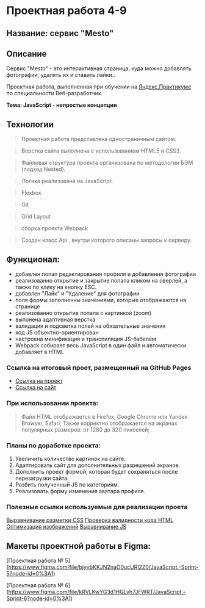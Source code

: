 # Проектная работа 4-9
## Название: сервис "Mesto"

## Описание

Сервис "Mesto" - это интерактивная страница, куда можно добавлять фотографии, удалять их и ставить лайки..

Проектная работа, выполненная при обучении на [Яндекс.Практикуме](https://praktikum.yandex.ru/) по специальности Веб-разработчик.

**Тема: JavaScript - непростые концепции**

## Технологии

>Проектная работа представлена одностраничным сайтом. 

>Верстка сайта выполнена с использованием HTML5 и CSS3.

>Файловая структура проекта организована по методологии БЭМ (подход Nested).

>Логика реализована на JavaScript.

>Flexbox

>Git

>Grid Layout

>сборка проекта Webpack

>Создан класс Api , внутри которого описаны запросы к серверу.

## Функционал: 

* добавлен попап редактирования профиля и добавления фотографии
* реализованно открытие и закрытие попапа кликом на оверлей, а также по    клику на кнопку ESC.
* добавлен "Лайк" и "Удаление" для фотографии 
* поля формы заполненны значениями, которые отображаются на странице
* реализованно открытие попапа с картинкой (zoom)
* выпонена адаптивная верстка
* валидация и подсветка полей на обязательные значения
* код JS объектно-ориентирован
* настроена минификация и транспиляция JS-бабелем
* Webpack собирает весь JavaScript в один файл и автоматически добавляет в HTML

### Ссылка на итоговый проет, размещенный на GitHub Pages

* [Ссылка на проект](https://valeriiazernina.github.io/mesto/)
* [Ссылка на сайт](https://valeriiazernina.github.io/mesto/index.html)

### При использовании проекта:

>Файл HTML отображается в Firefox, Google Chrome или Yandex Browser, Safari;
>Также корректно отображается на экранах популярных размеров: от 1280 до 320 пикселей;

### Планы по доработке проекта:

1. Увеличить количество картинок на сайте.
2. Адаптировать сайт для дополнительных разрешений экранов.
3. Дополнить проект формой, которая будет сохраняться после перезагрузки сайта.
4. Разбить полученный JS по категориям.
5. Реализовать форму изменения аватара профиля.

### Полезные ссылки используемые для реализации проета

[Выравнивание разметки CSS](https://www.freeformatter.com/css-beautifier.html#ad-output)
[Проверка валидности кода HTML](https://validator.w3.org)
[Оптимизация изображений](https://tinypng.com)
[Выравнивание JS](https://beautifier.io)

## Макеты проектной работы в Figma: 
[Проектная работа № 5] (https://www.figma.com/file/bjyvbKKJN2naO0ucURl2Z0/JavaScript.-Sprint-5?node-id=0%3A1)

[Проектная работа № 6] (https://www.figma.com/file/kRVLKwYG3d1HGLvh7JFWRT/JavaScript.-Sprint-6?node-id=0%3A1)

